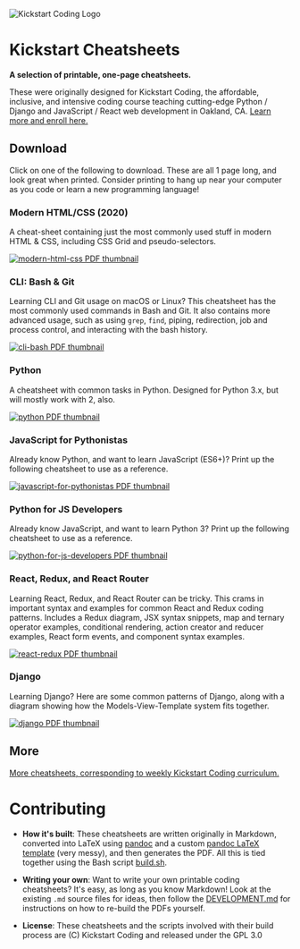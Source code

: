 ![Kickstart Coding Logo](./templates/logo.png)

# Kickstart Cheatsheets

**A selection of printable, one-page cheatsheets.**

These were originally designed for Kickstart Coding, the affordable, inclusive,
and intensive coding course teaching cutting-edge Python / Django and
JavaScript / React web development in Oakland, CA.
[Learn more and enroll here.](http://kickstartcoding.com/?utm_source=github&utm_campaign=cheatsheets)


## Download

Click on one of the following to download. These are all 1 page long, and look
great when printed. Consider printing to hang up near your computer as you code
or learn a new programming language!


### Modern HTML/CSS (2020)

A cheat-sheet containing just the most commonly used stuff in modern HTML &
CSS, including CSS Grid and pseudo-selectors.

[![modern-html-css PDF thumbnail](./build/topical/modern-html-css.thumb.jpg)](https://github.com/kickstartcoding/cheatsheets/raw/master/build/topical/modern-html-css.pdf)

### CLI: Bash & Git

Learning CLI and Git usage on macOS or Linux? This cheatsheet has the most
commonly used commands in Bash and Git. It also contains more advanced
usage, such as using `grep`, `find`, piping, redirection, job and process
control, and interacting with the bash history.

[![cli-bash PDF thumbnail](./build/topical/cli-bash.thumb.jpg)](https://github.com/kickstartcoding/cheatsheets/raw/master/build/topical/cli-bash.pdf)


### Python

A cheatsheet with common tasks in Python. Designed for Python 3.x, but will
mostly work with 2, also.

[![python PDF thumbnail](./build/topical/python.thumb.jpg)](https://github.com/kickstartcoding/cheatsheets/raw/master/build/topical/python.pdf)



### JavaScript for Pythonistas

Already know Python, and want to learn JavaScript (ES6+)?  Print up the
following cheatsheet to use as a reference.

[![javascript-for-pythonistas PDF thumbnail](./build/topical/javascript-for-pythonistas.thumb.jpg)](https://github.com/kickstartcoding/cheatsheets/raw/master/build/topical/javascript-for-pythonistas.pdf)


### Python for JS Developers

Already know JavaScript, and want to learn Python 3?  Print up the
following cheatsheet to use as a reference.

[![python-for-js-developers PDF thumbnail](./build/topical/python-for-js-developers.thumb.jpg)](https://github.com/kickstartcoding/cheatsheets/raw/master/build/topical/python-for-js-developers.pdf)


### React, Redux, and React Router

Learning React, Redux, and React Router can be tricky. This crams in important
syntax and examples for common React and Redux coding patterns. Includes a
Redux diagram, JSX syntax snippets, map and ternary operator examples,
conditional rendering, action creator and reducer examples, React form events,
and component syntax examples.

[![react-redux PDF thumbnail](./build/topical/react-redux.thumb.jpg)](https://github.com/kickstartcoding/cheatsheets/raw/master/build/topical/react-redux.pdf)


### Django 

Learning Django? Here are some common patterns of Django, along with a diagram
showing how the Models-View-Template system fits together.

[![django PDF thumbnail](./build/topical/django.thumb.jpg)](https://github.com/kickstartcoding/cheatsheets/raw/master/build/topical/django.pdf)


## More

[More cheatsheets, corresponding to weekly Kickstart Coding curriculum.](./CHEATSHEETS.md)

# Contributing

* **How it's built**: These cheatsheets are written originally in Markdown,
  converted into LaTeX using [pandoc](https://pandoc.org/) and a custom
  [pandoc LaTeX template](./templates/template.tex) (very messy), and then
  generates the PDF.  All this is tied together using the Bash script
  [build.sh](./build.sh).

* **Writing your own**: Want to write your own printable coding cheatsheets?
  It's easy, as long as you know Markdown! Look at the existing `.md` source
  files for ideas, then follow the [DEVELOPMENT.md](./DEVELOPMENT.md) for
  instructions on how to re-build the PDFs yourself.

* **License**: These cheatsheets and the scripts involved with their build
  process are (C) Kickstart Coding and released under the GPL 3.0

